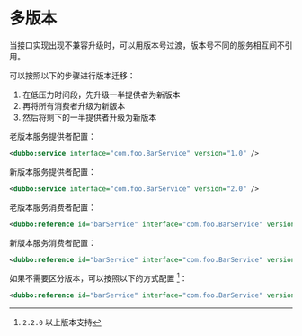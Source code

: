 # 多版本

当接口实现出现不兼容升级时，可以用版本号过渡，版本号不同的服务相互间不引用。

可以按照以下的步骤进行版本迁移：

1. 在低压力时间段，先升级一半提供者为新版本
2. 再将所有消费者升级为新版本
3. 然后将剩下的一半提供者升级为新版本

老版本服务提供者配置：

```xml
<dubbo:service interface="com.foo.BarService" version="1.0" />
```

新版本服务提供者配置：

```xml
<dubbo:service interface="com.foo.BarService" version="2.0" />
```

老版本服务消费者配置：

```xml
<dubbo:reference id="barService" interface="com.foo.BarService" version="1.0" />
```

新版本服务消费者配置：

```xml
<dubbo:reference id="barService" interface="com.foo.BarService" version="2.0" />
```

如果不需要区分版本，可以按照以下的方式配置 [^1]：

```xml
<dubbo:reference id="barService" interface="com.foo.BarService" version="*" />
```

[^1]: `2.2.0` 以上版本支持

